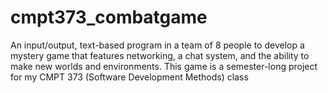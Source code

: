 # cmpt373_combatgame
An input/output, text-based program in a team of 8 people to develop a mystery game that features networking, a chat system, and the ability to make new worlds and environments. This game is a semester-long project for my CMPT 373 (Software Development Methods) class
